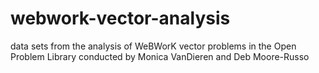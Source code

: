 # webwork-vector-analysis
data sets from the analysis of WeBWorK vector problems in the Open Problem Library conducted by Monica VanDieren and Deb Moore-Russo
